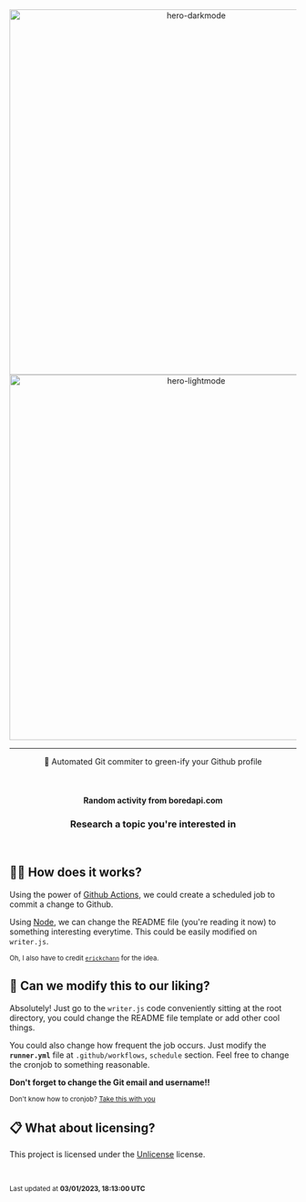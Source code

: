 <div align="center">
  <img width="640" alt="hero-darkmode" src="https://user-images.githubusercontent.com/34704796/156898483-fb7eb0a5-507d-457e-9563-fd950d424c7c.png#gh-dark-mode-only">
  <img width="640" alt="hero-lightmode" src="https://user-images.githubusercontent.com/34704796/156898501-bd54e515-7ecc-49a9-8a58-84f67af717d2.png#gh-light-mode-only">

  <hr>

  <p>🤖 Automated Git commiter to green-ify your Github profile</p>

  <br>

  <h4>Random activity from <strong>boredapi.com</strong></h4>
  <h3>Research a topic you're interested in</h3>

  <br>
</div>

## 🙋‍♂️ How does it works?

Using the power of [Github Actions](https://github.com/features/actions), we could create a scheduled job to commit a change to Github.

Using [Node](https://nodejs.org), we can change the README file (you're reading it now) to something interesting everytime. This could be easily modified on `writer.js`.

<sub>Oh, I also have to credit [`erickchann`](https://github.com/erickchann) for the idea.</sub>

## 🔧 Can we modify this to our liking?

Absolutely! Just go to the `writer.js` code conveniently sitting at the root directory, you could change the README file template or add other cool things.

You could also change how frequent the job occurs. Just modify the **`runner.yml`** file at `.github/workflows`, `schedule` section. Feel free to change the cronjob to something reasonable.

**Don't forget to change the Git email and username!!**

<sub>Don't know how to cronjob? [Take this with you](https://crontab.guru)</sub>

## 📋 What about licensing?

This project is licensed under the [Unlicense](https://unlicense.org) license.

<br>

<sub>Last updated at <strong>03/01/2023, 18:13:00 UTC</strong></sub>